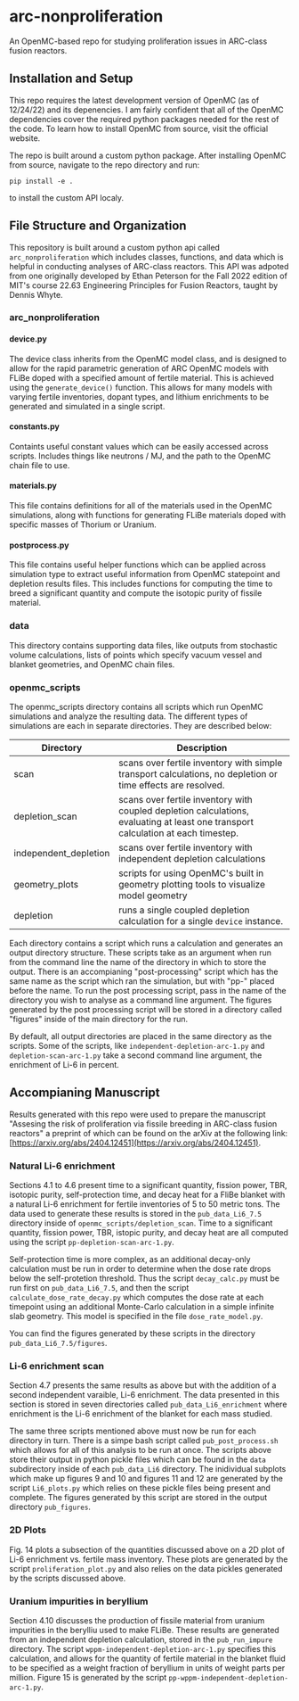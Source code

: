 # arc-nonproliferation
An OpenMC-based repo for studying proliferation issues in ARC-class fusion reactors.

## Installation and Setup
This repo requires the latest development version of OpenMC (as of 12/24/22) and its depenencies. I am fairly confident that all of the OpenMC dependencies cover the required python packages needed for the rest of the code. To learn how to install OpenMC from source, visit the official website.

The repo is built around a custom python package. After installing OpenMC from source, navigate to the repo directory and run:

`pip install -e .`

to install the custom API localy.

## File Structure and Organization

This repository is built around a custom python api called `arc_nonproliferation` which includes classes, functions, and data which is helpful in conducting analyses of ARC-class reactors. This API was adpoted from one originally developed by Ethan Peterson for the Fall 2022 edition of MIT's course 22.63 Engineering Principles for Fusion Reactors, taught by Dennis Whyte.

### arc_nonproliferation

#### device.py
The device class inherits from the OpenMC model class, and is designed to allow for the rapid parametric generation of ARC OpenMC models with FLiBe doped with a specified amount of fertile material. This is achieved using the `generate_device()` function. This allows for many models with varying fertile inventories, dopant types, and lithium enrichments to be generated and simulated in a single script.

#### constants.py

Containts useful constant values which can be easily accessed across scripts. Includes things like neutrons / MJ, and the path to the OpenMC chain file to use.

#### materials.py

This file contains definitions for all of the materials used in the OpenMC simulations, along with functions for generating FLiBe materials doped with specific masses of Thorium or Uranium.

#### postprocess.py

This file contains useful helper functions which can be applied across simulation type to extract useful information from OpenMC statepoint and depletion results files. This includes functions for computing the time to breed a significant quantity and compute the isotopic purity of fissile material.

### data

This directory contains supporting data files, like outputs from stochastic volume calculations, lists of points which specify vacuum vessel and blanket geometries, and OpenMC chain files.

### openmc_scripts
The openmc_scripts directory contains all scripts which run OpenMC simulations and analyze the resulting data. The different types of simulations are each in separate directories. They are described below:

| Directory   | Description |
| ----------- | ----------- |
| scan        | scans over fertile inventory with simple transport calculations, no depletion or time effects are resolved.  |
| depletion_scan   | scans over fertile inventory with coupled depletion calculations, evaluating at least one transport calculation at each timestep.         |
| independent_depletion  | scans over fertile inventory with independent depletion calculations  |
| geometry_plots | scripts for using OpenMC's built in geometry plotting tools to visualize model geometry |
| depletion | runs a single coupled depletion calculation for a single `device` instance. |

Each directory contains a script which runs a calculation and generates an output directory structure. These scripts take as an argument when run from the command line the name of the directory in which to store the output. There is an accompianing "post-processing" script which has the same name as the script which ran the simulation, but with "pp-" placed before the name. To run the post processing script, pass in the name of the directory you wish to analyse as a command line argument. The figures generated by the post processing script will be stored in a directory called "figures" inside of the main directory for the run.

By default, all output directories are placed in the same directory as the scripts. Some of the scripts, like `independent-depletion-arc-1.py` and `depletion-scan-arc-1.py` take a second command line argument, the enrichment of Li-6 in percent.

## Accompianing Manuscript

Results generated with this repo were used to prepare the manuscript "Assesing the risk of proliferation via fissile breeding in ARC-class fusion reactors" a preprint of which can be found on the arXiv at the following link: [https://arxiv.org/abs/2404.12451](https://arxiv.org/abs/2404.12451).

### Natural Li-6 enrichment

Sections 4.1 to 4.6 present time to a significant quantity, fission power, TBR, isotopic purity, self-protection time, and decay heat for a FliBe blanket with a natural Li-6 enrichment for fertile inventories of 5 to 50 metric tons. The data used to generate these results is stored in the `pub_data_Li6_7.5` directory inside of `openmc_scripts/depletion_scan`. Time to a significant quantity, fission power, TBR, istopic purity, and decay heat are all computed using the script `pp-depletion-scan-arc-1.py`. 

Self-protection time is more complex, as an additional decay-only calculation must be run in order to determine when the dose rate drops below the self-protetion threshold. Thus the script `decay_calc.py` must be run first on `pub_data_Li6_7.5`, and then the script `calculate_dose_rate_decay.py` which computes the dose rate at each timepoint using an additional Monte-Carlo calculation in a simple infinite slab geometry. This model is specified in the file `dose_rate_model.py`. 

You can find the figures generated by these scripts in the directory `pub_data_Li6_7.5/figures`.

### Li-6 enrichment scan

Section 4.7 presents the same results as above but with the addition of a second independent varaible, Li-6 enrichment. The data presented in this section is stored in seven directories called `pub_data_Li6_enrichment` where enrichment is the Li-6 enrichment of the blanket for each mass studied.

The same three scripts mentioned above must now be run for each directory in turn. There is a simpe bash script called `pub_post_process.sh` which allows for all of this analysis to be run at once. The scripts above store their output in python pickle files which can be found in the `data` subdirectory inside of each `pub_data_Li6` directory. The inidividual subplots which make up figures 9 and 10 and figures 11 and 12 are generated by the script `Li6_plots.py` which relies on these pickle files being present and complete. The figures generated by this script are stored in the output directory `pub_figures`.

### 2D Plots

Fig. 14 plots a subsection of the quantities discussed above on a 2D plot of Li-6 enrichment vs. fertile mass inventory. These plots are generated by the script `proliferation_plot.py` and also relies on the data pickles generated by the scripts discussed above.

### Uranium impurities in beryllium

Section 4.10 discusses the production of fissile material from uranium impurities in the berylliu used to make FLiBe. These results are generated from an independent depletion calculation, stored in the `pub_run_impure` directory. The script `wppm-independent-depletion-arc-1.py` specifies this calculation, and allows for the quantity of fertile material in the blanket fluid to be specified as a weight fraction of beryllium in units of weight parts per million. Figure 15 is generated by the script `pp-wppm-independent-depletion-arc-1.py`.








